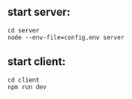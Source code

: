 ## start server:
~~~
cd server
node --env-file=config.env server
~~~

## start client:
~~~
cd client
npm run dev
~~~